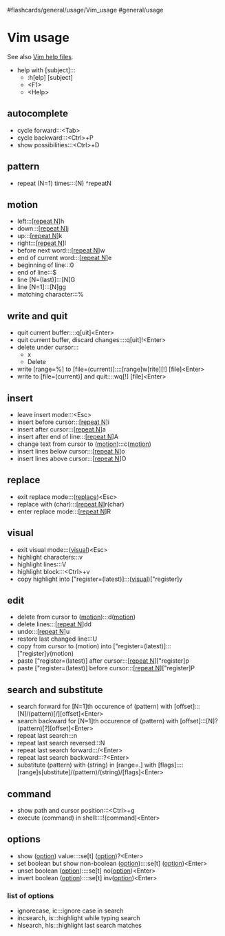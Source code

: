 #flashcards/general/usage/Vim_usage #general/usage

# Vim usage

See also [Vim help files](https://vimhelp.org/).

- help with \[subject\]:::<ul><li>:h[elp] [subject]</li><li>&lt;F1&gt;</li><li>&lt;Help&gt;</li></ul> <!--SR:!2023-02-02,4,273!2023-02-02,4,273-->

## autocomplete
- cycle forward:::\<Tab\> <!--SR:!2023-02-02,4,288!2023-02-02,4,288-->
- cycle backward:::\<Ctrl\>+P <!--SR:!2023-02-02,4,288!2023-02-09,8,268-->
- show possibilities:::\<Ctrl\>+D <!--SR:!2023-02-03,2,233!2023-02-02,4,288-->

## pattern
- repeat (N=1) times:::(N) ^repeatN <!--SR:!2023-02-02,4,273!2023-02-02,4,288-->

## motion
- left:::\[[repeat N](#^repeatN)\]h <!--SR:!2023-02-02,4,288!2023-02-03,2,248-->
- down:::\[[repeat N](#^repeatN)\]j <!--SR:!2023-02-02,4,273!2023-02-02,4,288-->
- up:::\[[repeat N](#^repeatN)\]k <!--SR:!2023-02-11,10,250!2023-02-09,8,267-->
- right:::\[[repeat N](#^repeatN)\]l <!--SR:!2023-02-02,4,288!2023-02-02,4,288-->
- before next word:::\[[repeat N](#^repeatN)\]w <!--SR:!2023-02-08,7,253!2023-02-02,4,288-->
- end of current word:::\[[repeat N](#^repeatN)\]e <!--SR:!2023-02-02,4,273!2023-02-02,4,273-->
- beginning of line:::0 <!--SR:!2023-02-02,4,270!2023-02-02,4,273-->
- end of line:::$ <!--SR:!2023-02-02,4,273!2023-02-02,4,273-->
- line \[N=(last)\]:::\[N\]G <!--SR:!2023-02-12,11,270!2023-02-02,4,273-->
- line \[N=1\]:::\[N\]gg <!--SR:!2023-02-02,4,273!2023-02-02,4,273-->
- matching character:::% <!--SR:!2023-02-09,8,253!2023-02-02,4,273-->

## write and quit
- quit current buffer::::q\[uit\]\<Enter\> <!--SR:!2023-02-02,4,273!2023-02-02,4,273-->
- quit current buffer, discard changes::::q\[uit\]!\<Enter\> <!--SR:!2023-02-02,4,273!2023-02-02,4,273-->
- delete under cursor:::<ul><li>x</li><li>Delete</li></ul> <!--SR:!2023-02-02,4,287!2023-02-02,4,288-->
- write \[range=%\] to \[file=(current)\]::::\[range\]w\[rite\]\[!\] \[file\]\<Enter\> <!--SR:!2023-02-02,4,273!2023-02-02,4,288-->
- write to \[file=(current)\] and quit::::wq[!] \[file\]\<Enter\> <!--SR:!2023-02-02,4,273!2023-02-02,4,288-->

## insert
- leave insert mode:::\<Esc\> <!--SR:!2023-02-02,4,273!2023-02-02,4,273-->
- insert before cursor:::\[[repeat N](#^repeatN)\]i <!--SR:!2023-02-14,13,273!2023-02-02,4,288-->
- insert after cursor:::\[[repeat N](#^repeatN)\]a <!--SR:!2023-02-02,4,273!2023-02-02,4,288-->
- insert after end of line:::\[[repeat N](#^repeatN)\]A <!--SR:!2023-02-08,7,253!2023-02-02,4,273-->
- change text from cursor to ([motion](#motion)):::c([motion](#motion)) <!--SR:!2023-02-11,10,253!2023-02-02,4,273-->
- insert lines below cursor:::\[[repeat N](#^repeatN)\]o <!--SR:!2023-02-10,9,253!2023-02-02,4,273-->
- insert lines above cursor:::\[[repeat N](#^repeatN)\]O <!--SR:!2023-02-14,13,273!2023-02-02,4,273-->

## replace
- exit replace mode:::([replace](#replace))\<Esc\> <!--SR:!2023-02-02,4,273!2023-02-02,4,288-->
- replace with (char):::\[[repeat N](#^repeatN)\]r(char) <!--SR:!2023-02-11,10,253!2023-02-02,4,273-->
- enter replace mode:::\[[repeat N](#^repeatN)\]R <!--SR:!2023-02-02,4,273!2023-02-02,4,273-->

## visual
- exit visual mode:::([visual](#visual))\<Esc\> <!--SR:!2023-02-02,4,288!2023-02-02,4,288-->
- highlight characters:::v <!--SR:!2023-02-02,4,288!2023-02-13,12,288-->
- highlight lines:::V <!--SR:!2023-02-11,10,253!2023-02-02,4,288-->
- highlight block:::\<Ctrl\>+v <!--SR:!2023-02-11,10,253!2023-02-02,4,288-->
- copy highlight into \["register=(latest)\]:::([visual](#visual))\["register\]y <!--SR:!2023-02-02,4,273!2023-02-02,4,288-->

## edit
- delete from cursor to ([motion](#motion)):::d([motion](#motion)) <!--SR:!2023-02-02,4,270!2023-02-02,4,273-->
- delete lines:::\[[repeat N](#^repeatN)\]dd <!--SR:!2023-02-02,4,273!2023-02-02,4,288-->
- undo:::\[[repeat N](#^repeatN)\]u <!--SR:!2023-02-02,4,273!2023-02-02,4,273-->
- restore last changed line:::U <!--SR:!2023-02-02,4,273!2023-02-03,2,248-->
- copy from cursor to (motion) into \["register=(latest)\]:::\["register\]y(motion) <!--SR:!2023-02-11,10,253!2023-02-02,4,288-->
- paste \["register=(latest)\] after cursor:::\[[repeat N](#^repeatN)\]\["register\]p <!--SR:!2023-02-02,4,287!2023-02-02,4,288-->
- paste \["register=(latest)\] before cursor:::\[[repeat N](#^repeatN)\]\["register\]P <!--SR:!2023-02-02,4,273!2023-02-02,4,287-->

## search and substitute
- search forward for \[N=1\]th occurence of (pattern) with \[offset\]:::\[N\]/(pattern)\[/\]\[offset\]\<Enter\> <!--SR:!2023-02-02,4,273!2023-02-03,2,233-->
- search backward for \[N=1\]th occurence of (pattern) with \[offset\]:::\[N\]?(pattern)\[?\]\[offset\]\<Enter\> <!--SR:!2023-02-09,8,250!2023-02-02,4,288-->
- repeat last search:::n <!--SR:!2023-02-02,4,273!2023-02-02,4,288-->
- repeat last search reversed:::N <!--SR:!2023-02-02,4,273!2023-02-03,2,248-->
- repeat last search forward:::/\<Enter\> <!--SR:!2023-02-02,4,273!2023-02-11,10,253-->
- repeat last search backward:::?\<Enter\> <!--SR:!2023-02-10,9,253!2023-02-10,9,268-->
- substitute (pattern) with (string) in \[range=.\] with \[flags\]::::\[range\]s\[ubstitute\]/(pattern)/(string)/\[flags\]\<Enter\> <!--SR:!2023-02-09,8,253!2023-02-02,4,273-->

## command
- show path and cursor position:::\<Ctrl\>+g <!--SR:!2023-02-10,9,268!2023-02-03,2,248-->
- execute (command) in shell::::!(command)\<Enter\> <!--SR:!2023-02-02,4,273!2023-02-02,4,273-->

## options
- show ([option](#list%20of%20options)) value::::se\[t\] ([option](#list%20of%20options))?\<Enter\> <!--SR:!2023-02-02,4,273!2023-02-02,4,287-->
- set boolean but show non-boolean ([option](#list%20of%20options))::::se\[t\] ([option](#list%20of%20options))\<Enter\> <!--SR:!2023-02-02,4,273!2023-02-08,7,268-->
- unset boolean ([option](#list%20of%20options))::::se\[t\] no([option](#list%20of%20options))\<Enter\> <!--SR:!2023-02-02,4,273!2023-02-02,4,273-->
- invert boolean ([option](#list%20of%20options))::::se\[t\] inv([option](#list%20of%20options))\<Enter\> <!--SR:!2023-02-02,4,273!2023-02-02,4,273-->

### list of options
- ignorecase, ic:::ignore case in search <!--SR:!2023-02-02,4,288!2023-02-02,4,288-->
- incsearch, is:::highlight while typing search <!--SR:!2023-02-02,4,273!2023-02-10,9,253-->
- hlsearch, hls:::highlight last search matches <!--SR:!2023-02-10,9,250!2023-02-02,4,288-->
